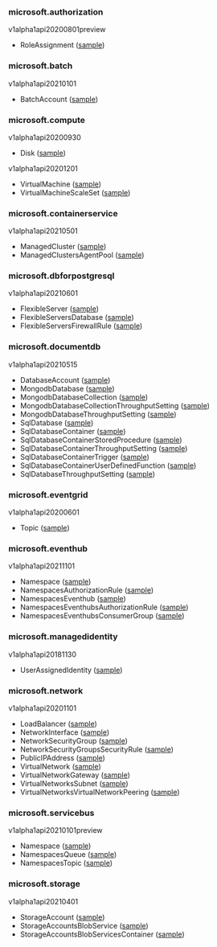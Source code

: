 ### microsoft.authorization

v1alpha1api20200801preview

- RoleAssignment ([sample](https://github.com/Azure/azure-service-operator/blob/main/v2//config/samples/microsoft.authorization/v1alpha1api20200801preview_roleassignment.yaml))

### microsoft.batch

v1alpha1api20210101

- BatchAccount ([sample](https://github.com/Azure/azure-service-operator/blob/main/v2//config/samples/microsoft.batch/v1alpha1api20210101_batchaccount.yaml))

### microsoft.compute

v1alpha1api20200930

- Disk ([sample](https://github.com/Azure/azure-service-operator/blob/main/v2//config/samples/microsoft.compute/v1alpha1api20200930_disk.yaml))

v1alpha1api20201201

- VirtualMachine ([sample](https://github.com/Azure/azure-service-operator/blob/main/v2//config/samples/microsoft.compute/v1alpha1api20201201_virtualmachine.yaml))
- VirtualMachineScaleSet ([sample](https://github.com/Azure/azure-service-operator/blob/main/v2//config/samples/microsoft.compute/v1alpha1api20201201_virtualmachinescaleset.yaml))

### microsoft.containerservice

v1alpha1api20210501

- ManagedCluster ([sample](https://github.com/Azure/azure-service-operator/blob/main/v2//config/samples/microsoft.containerservice/v1alpha1api20210501_managedcluster.yaml))
- ManagedClustersAgentPool ([sample](https://github.com/Azure/azure-service-operator/blob/main/v2//config/samples/microsoft.containerservice/v1alpha1api20210501_managedclustersagentpool.yaml))

### microsoft.dbforpostgresql

v1alpha1api20210601

- FlexibleServer ([sample](https://github.com/Azure/azure-service-operator/blob/main/v2//config/samples/microsoft.dbforpostgresql/v1alpha1api20210601_flexibleserver.yaml))
- FlexibleServersDatabase ([sample](https://github.com/Azure/azure-service-operator/blob/main/v2//config/samples/microsoft.dbforpostgresql/v1alpha1api20210601_flexibleserversdatabase.yaml))
- FlexibleServersFirewallRule ([sample](https://github.com/Azure/azure-service-operator/blob/main/v2//config/samples/microsoft.dbforpostgresql/v1alpha1api20210601_flexibleserversfirewallrule.yaml))

### microsoft.documentdb

v1alpha1api20210515

- DatabaseAccount ([sample](https://github.com/Azure/azure-service-operator/blob/main/v2//config/samples/microsoft.documentdb/v1alpha1api20210515_databaseaccount.yaml))
- MongodbDatabase ([sample](https://github.com/Azure/azure-service-operator/blob/main/v2//config/samples/microsoft.documentdb/v1alpha1api20210515_mongodbdatabase.yaml))
- MongodbDatabaseCollection ([sample](https://github.com/Azure/azure-service-operator/blob/main/v2//config/samples/microsoft.documentdb/v1alpha1api20210515_mongodbdatabasecollection.yaml))
- MongodbDatabaseCollectionThroughputSetting ([sample](https://github.com/Azure/azure-service-operator/blob/main/v2//config/samples/microsoft.documentdb/v1alpha1api20210515_mongodbdatabasecollectionthroughputsetting.yaml))
- MongodbDatabaseThroughputSetting ([sample](https://github.com/Azure/azure-service-operator/blob/main/v2//config/samples/microsoft.documentdb/v1alpha1api20210515_mongodbdatabasethroughputsetting.yaml))
- SqlDatabase ([sample](https://github.com/Azure/azure-service-operator/blob/main/v2//config/samples/microsoft.documentdb/v1alpha1api20210515_sqldatabase.yaml))
- SqlDatabaseContainer ([sample](https://github.com/Azure/azure-service-operator/blob/main/v2//config/samples/microsoft.documentdb/v1alpha1api20210515_sqldatabasecontainer.yaml))
- SqlDatabaseContainerStoredProcedure ([sample](https://github.com/Azure/azure-service-operator/blob/main/v2//config/samples/microsoft.documentdb/v1alpha1api20210515_sqldatabasecontainerstoredprocedure.yaml))
- SqlDatabaseContainerThroughputSetting ([sample](https://github.com/Azure/azure-service-operator/blob/main/v2//config/samples/microsoft.documentdb/v1alpha1api20210515_sqldatabasecontainerthroughputsetting.yaml))
- SqlDatabaseContainerTrigger ([sample](https://github.com/Azure/azure-service-operator/blob/main/v2//config/samples/microsoft.documentdb/v1alpha1api20210515_sqldatabasecontainertrigger.yaml))
- SqlDatabaseContainerUserDefinedFunction ([sample](https://github.com/Azure/azure-service-operator/blob/main/v2//config/samples/microsoft.documentdb/v1alpha1api20210515_sqldatabasecontaineruserdefinedfunction.yaml))
- SqlDatabaseThroughputSetting ([sample](https://github.com/Azure/azure-service-operator/blob/main/v2//config/samples/microsoft.documentdb/v1alpha1api20210515_sqldatabasethroughputsetting.yaml))

### microsoft.eventgrid

v1alpha1api20200601

- Topic ([sample](https://github.com/Azure/azure-service-operator/blob/main/v2//config/samples/microsoft.eventgrid/v1alpha1api20200601_topic.yaml))

### microsoft.eventhub

v1alpha1api20211101

- Namespace ([sample](https://github.com/Azure/azure-service-operator/blob/main/v2//config/samples/microsoft.eventhub/v1alpha1api20211101_namespace.yaml))
- NamespacesAuthorizationRule ([sample](https://github.com/Azure/azure-service-operator/blob/main/v2//config/samples/microsoft.eventhub/v1alpha1api20211101_namespacesauthorizationrule.yaml))
- NamespacesEventhub ([sample](https://github.com/Azure/azure-service-operator/blob/main/v2//config/samples/microsoft.eventhub/v1alpha1api20211101_namespaceseventhub.yaml))
- NamespacesEventhubsAuthorizationRule ([sample](https://github.com/Azure/azure-service-operator/blob/main/v2//config/samples/microsoft.eventhub/v1alpha1api20211101_namespaceseventhubsauthorizationrule.yaml))
- NamespacesEventhubsConsumerGroup ([sample](https://github.com/Azure/azure-service-operator/blob/main/v2//config/samples/microsoft.eventhub/v1alpha1api20211101_namespaceseventhubsconsumergroup.yaml))

### microsoft.managedidentity

v1alpha1api20181130

- UserAssignedIdentity ([sample](https://github.com/Azure/azure-service-operator/blob/main/v2//config/samples/microsoft.managedidentity/v1alpha1api20181130_userassignedidentity.yaml))

### microsoft.network

v1alpha1api20201101

- LoadBalancer ([sample](https://github.com/Azure/azure-service-operator/blob/main/v2//config/samples/microsoft.network/v1alpha1api20201101_loadbalancer.yaml))
- NetworkInterface ([sample](https://github.com/Azure/azure-service-operator/blob/main/v2//config/samples/microsoft.network/v1alpha1api20201101_networkinterface.yaml))
- NetworkSecurityGroup ([sample](https://github.com/Azure/azure-service-operator/blob/main/v2//config/samples/microsoft.network/v1alpha1api20201101_networksecuritygroup.yaml))
- NetworkSecurityGroupsSecurityRule ([sample](https://github.com/Azure/azure-service-operator/blob/main/v2//config/samples/microsoft.network/v1alpha1api20201101_networksecuritygroupssecurityrule.yaml))
- PublicIPAddress ([sample](https://github.com/Azure/azure-service-operator/blob/main/v2//config/samples/microsoft.network/v1alpha1api20201101_publicipaddress.yaml))
- VirtualNetwork ([sample](https://github.com/Azure/azure-service-operator/blob/main/v2//config/samples/microsoft.network/v1alpha1api20201101_virtualnetwork.yaml))
- VirtualNetworkGateway ([sample](https://github.com/Azure/azure-service-operator/blob/main/v2//config/samples/microsoft.network/v1alpha1api20201101_virtualnetworkgateway.yaml))
- VirtualNetworksSubnet ([sample](https://github.com/Azure/azure-service-operator/blob/main/v2//config/samples/microsoft.network/v1alpha1api20201101_virtualnetworkssubnet.yaml))
- VirtualNetworksVirtualNetworkPeering ([sample](https://github.com/Azure/azure-service-operator/blob/main/v2//config/samples/microsoft.network/v1alpha1api20201101_virtualnetworksvirtualnetworkpeering.yaml))

### microsoft.servicebus

v1alpha1api20210101preview

- Namespace ([sample](https://github.com/Azure/azure-service-operator/blob/main/v2//config/samples/microsoft.servicebus/v1alpha1api20210101preview_namespace.yaml))
- NamespacesQueue ([sample](https://github.com/Azure/azure-service-operator/blob/main/v2//config/samples/microsoft.servicebus/v1alpha1api20210101preview_namespacesqueue.yaml))
- NamespacesTopic ([sample](https://github.com/Azure/azure-service-operator/blob/main/v2//config/samples/microsoft.servicebus/v1alpha1api20210101preview_namespacestopic.yaml))

### microsoft.storage

v1alpha1api20210401

- StorageAccount ([sample](https://github.com/Azure/azure-service-operator/blob/main/v2//config/samples/microsoft.storage/v1alpha1api20210401_storageaccount.yaml))
- StorageAccountsBlobService ([sample](https://github.com/Azure/azure-service-operator/blob/main/v2//config/samples/microsoft.storage/v1alpha1api20210401_storageaccountsblobservice.yaml))
- StorageAccountsBlobServicesContainer ([sample](https://github.com/Azure/azure-service-operator/blob/main/v2//config/samples/microsoft.storage/v1alpha1api20210401_storageaccountsblobservicescontainer.yaml))

